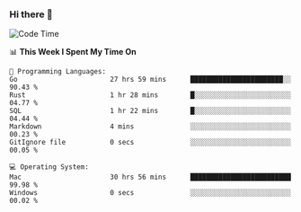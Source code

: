 ### Hi there 👋

<!--
**CrazyCollin/crazycollin** is a ✨ _special_ ✨ repository because its `README.md` (this file) appears on your GitHub profile.

Here are some ideas to get you started:

- 🔭 I’m currently working on ...
- 🌱 I’m currently learning ...
- 👯 I’m looking to collaborate on ...
- 🤔 I’m looking for help with ...
- 💬 Ask me about ...
- 📫 How to reach me: ...
- 😄 Pronouns: ...
- ⚡ Fun fact: ...
-->

<!--START_SECTION:waka-->
![Code Time](http://img.shields.io/badge/Code%20Time-2%2C066%20hrs%2031%20mins-blue)

📊 **This Week I Spent My Time On** 

```text
💬 Programming Languages: 
Go                       27 hrs 59 mins      ███████████████████████░░   90.43 % 
Rust                     1 hr 28 mins        █░░░░░░░░░░░░░░░░░░░░░░░░   04.77 % 
SQL                      1 hr 22 mins        █░░░░░░░░░░░░░░░░░░░░░░░░   04.44 % 
Markdown                 4 mins              ░░░░░░░░░░░░░░░░░░░░░░░░░   00.23 % 
GitIgnore file           0 secs              ░░░░░░░░░░░░░░░░░░░░░░░░░   00.05 % 

💻 Operating System: 
Mac                      30 hrs 56 mins      █████████████████████████   99.98 % 
Windows                  0 secs              ░░░░░░░░░░░░░░░░░░░░░░░░░   00.02 % 
```


<!--END_SECTION:waka-->
